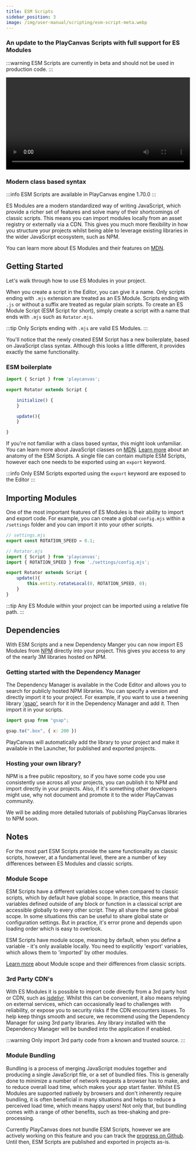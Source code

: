```yaml
---
title: ESM Scripts
sidebar_position: 3
image: /img/user-manual/scripting/esm-script-meta.webp
---
```


### An update to the PlayCanvas Scripts with full support for ES Modules

:::warning
ESM Scripts are currently in beta and should not be used in production code.
:::

<video width="100%" controls autoPlay loop>
  <source src="/video/pc-esm-scripts.mp4" type="video/mp4" />
  Your browser does not support the video tag.
</video>

### Modern class based syntax

:::info
ESM Scripts are available in PlayCanvas engine 1.70.0
:::

ES Modules are a modern standardized way of writing JavaScript, which provide a richer set of features and solve many of their shortcomings of classic scripts. This means you can import modules locally from an asset registry or externally via a CDN. This gives you much more flexibility in how you structure your projects whilst being able to leverage existing libraries in the wider JavaScript ecosystem, such as NPM.

You can learn more about ES Modules and their features on [MDN](https://developer.mozilla.org/en-US/docs/Web/JavaScript/Guide/Modules).

## Getting Started

Let's walk through how to use ES Modules in your project.

When you create a script in the Editor, you can give it a name. Only scripts ending with `.mjs` extension are treated as an ES Module. Scripts ending with `.js` or without a suffix are treated as regular plain scripts. To create an ES Module Script (ESM Script for short), simply create a script with a name that ends with `.mjs` such as `Rotator.mjs`.

:::tip
Only Scripts ending with `.mjs` are valid ES Modules.
:::

You'll notice that the newly created ESM Script has a new boilerplate, based on JavaScript class syntax. Although this looks a little different, it provides exactly the same functionality.

### ESM boilerplate

```javascript
import { Script } from 'playcanvas';

export Rotator extends Script {

    initialize() {
    }

    update(){
    }

}
```

If you're not familiar with a class based syntax, this might look unfamiliar. You can learn more about JavaScript classes on [MDN](https://developer.mozilla.org/en-US/docs/Web/JavaScript/Reference/Classes). [Learn more](/user-manual/scripting/anatomy/) about an anatomy of the ESM Scripts. A single file can contain multiple ESM Scripts, however each one needs to be exported using an `export` keyword.

:::info
Only ESM Scripts exported using the `export` keyword are exposed to the Editor
:::

## Importing Modules

One of the most important features of ES Modules is their ability to import and export code. For example, you can create a global `config.mjs` within a `/settings` folder and you can import it into your other scripts.

```javascript
// settings.mjs
export const ROTATION_SPEED = 0.1;

// Rotator.mjs
import { Script } from 'playcanvas';
import { ROTATION_SPEED } from './settings/config.mjs';

export Rotator extends Script {
    update(){
        this.entity.rotateLocal(0, ROTATION_SPEED, 0);
    }
}
```

:::tip
Any ES Module within your project can be imported using a relative file path.
:::

## Dependencies

With ESM Scripts and a new Dependency Manger you can now import ES Modules from [NPM](http://npmjs.com) directly into your project. This gives you access to any of the nearly 3M libraries hosted on NPM.

### Getting started with the Dependency Manager

The Dependency Manager is available in the Code Editor and allows you to search for publicly hosted NPM libraries. You can specify a version and directly import it to your project. For example, if you want to use a tweening library ['gsap'](https://www.npmjs.com/package/gsap), search for it in the Dependency Manager and add it. Then import it in your scripts.

```javascript
import gsap from "gsap";

gsap.to(".box", { x: 200 })
```

PlayCanvas will automatically add the library to your project and make it available in the Launcher, for published and exported projects.

### Hosting your own library?

NPM is a free public repository, so if you have some code you use consistently use across all your projects, you can publish it to NPM and import directly in your projects. Also, if it's something other developers might use, why not document and promote it to the wider PlayCanvas community.

We will be adding more detailed tutorials of publishing PlayCanvas libraries to NPM soon.

## Notes

For the most part ESM Scripts provide the same functionality as classic scripts, however, at a fundamental level, there are a number of key differences between ES Modules and classic scripts.

### Module Scope

ESM Scripts have a different variables scope when compared to classic scripts, which by default have global scope. In practice, this means that variables defined outside of any block or function in a classical script are accessible globally to every other script. They all share the same global scope. In some situations this can be useful to share global state or configuration settings. But in practice, it's error prone and depends upon loading order which is easy to overlook.

ESM Scripts have module scope, meaning by default, when you define a variable - it's only available locally. You need to explicitly 'export' variables, which allows them to 'imported' by other modules.

[Learn more](https://developer.mozilla.org/en-US/docs/Web/JavaScript/Guide/Modules#other_differences_between_modules_and_standard_scripts) about Module scope and their differences from classic scripts.

### 3rd Party CDN's

With ES Modules it is possible to import code directly from a 3rd party host or CDN, such as [jsdelivr](https://www.jsdelivr.com/). Whilst this can be convenient, it also means relying on external services, which can occasionally lead to challenges with reliability, or expose you to security risks if the CDN encounters issues. To help keep things smooth and secure, we recommend using the Dependency Manager for using 3rd party libraries.
Any library installed with the Dependency Manager will be bundled into the application if enabled.

:::warning
Only import 3rd party code from a known and trusted source.
:::

### Module Bundling

Bundling is a process of merging JavaScript modules together and producing a single JavaScript file, or a set of bundled files. This is generally done to minimize a number of network requests a browser has to make, and to reduce overall load time, which makes your app start faster. Whilst ES Modules are supported natively by browsers and don't inherently require bundling, it is often beneficial in many situations and helps to reduce a perceived load time, which means happy users! Not only that, but bundling comes with a range of other benefits, such as tree-shaking and pre-processing.

Currently PlayCanvas does not bundle ESM Scripts, however we are actively working on this feature and you can track the [progress on Github](https://github.com/playcanvas/editor/issues/1109). Until then, ESM Scripts are published and exported in projects as-is.
